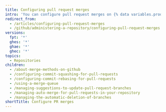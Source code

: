```yaml
---
title: Configuring pull request merges
intro: 'You can configure pull request merges on {% data variables.product.product_location %} to match your workflow and preferences for managing Git history.'
redirect_from:
  - /articles/configuring-pull-request-merges
  - /github/administering-a-repository/configuring-pull-request-merges
versions:
  fpt: '*'
  ghes: '*'
  ghae: '*'
  ghec: '*'
topics:
  - Repositories
children:
  - /about-merge-methods-on-github
  - /configuring-commit-squashing-for-pull-requests
  - /configuring-commit-rebasing-for-pull-requests
  - /using-a-merge-queue
  - /managing-suggestions-to-update-pull-request-branches
  - /managing-auto-merge-for-pull-requests-in-your-repository
  - /managing-the-automatic-deletion-of-branches
shortTitle: Configure PR merges
---
```


